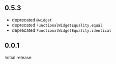## 0.5.3

- deprecated `@widget`
- deprecated `FunctionalWidgetEquality.equal`
- deprecated `FunctionalWidgetEquality.identical`

## 0.0.1

Initial release

